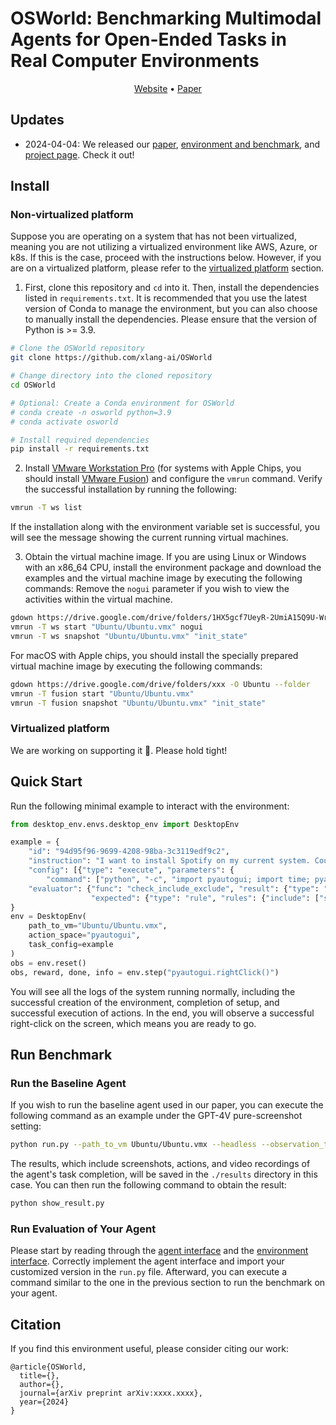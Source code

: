 # OSWorld: Benchmarking Multimodal Agents for Open-Ended Tasks in Real Computer Environments

<p align="center">
<a href="https://os-world.github.io/">Website</a> •
<a href="">Paper</a>
</p>

## Updates
- 2024-04-04: We released our [paper](), [environment and benchmark](https://github.com/xlang-ai/OSWorld), and [project page](https://os-world.github.io/). Check it out!

## Install
### Non-virtualized platform
Suppose you are operating on a system that has not been virtualized, meaning you are not utilizing a virtualized environment like AWS, Azure, or k8s. If this is the case, proceed with the instructions below. However, if you are on a virtualized platform, please refer to the [virtualized platform](https://github.com/xlang-ai/OSWorld?tab=readme-ov-file#virtualized-platform) section.

1. First, clone this repository and `cd` into it. Then, install the dependencies listed in `requirements.txt`. It is recommended that you use the latest version of Conda to manage the environment, but you can also choose to manually install the dependencies. Please ensure that the version of Python is >= 3.9.
```bash
# Clone the OSWorld repository
git clone https://github.com/xlang-ai/OSWorld

# Change directory into the cloned repository
cd OSWorld

# Optional: Create a Conda environment for OSWorld
# conda create -n osworld python=3.9
# conda activate osworld

# Install required dependencies
pip install -r requirements.txt
```

2. Install [VMware Workstation Pro](https://www.vmware.com/products/workstation-pro/workstation-pro-evaluation.html) (for systems with Apple Chips, you should install [VMware Fusion](https://www.vmware.com/go/getfusion)) and configure the `vmrun` command. Verify the successful installation by running the following:
```bash
vmrun -T ws list
```
If the installation along with the environment variable set is successful, you will see the message showing the current running virtual machines.

3. Obtain the virtual machine image. If you are using Linux or Windows with an x86_64 CPU, install the environment package and download the examples and the virtual machine image by executing the following commands:
Remove the `nogui` parameter if you wish to view the activities within the virtual machine.
```bash
gdown https://drive.google.com/drive/folders/1HX5gcf7UeyR-2UmiA15Q9U-Wr6E6Gio8 -O Ubuntu --folder
vmrun -T ws start "Ubuntu/Ubuntu.vmx" nogui
vmrun -T ws snapshot "Ubuntu/Ubuntu.vmx" "init_state"
```

For macOS with Apple chips, you should install the specially prepared virtual machine image by executing the following commands:
```bash
gdown https://drive.google.com/drive/folders/xxx -O Ubuntu --folder
vmrun -T fusion start "Ubuntu/Ubuntu.vmx"
vmrun -T fusion snapshot "Ubuntu/Ubuntu.vmx" "init_state"
```

### Virtualized platform
We are working on supporting it 👷. Please hold tight!

## Quick Start
Run the following minimal example to interact with the environment:
```python
from desktop_env.envs.desktop_env import DesktopEnv

example = {
    "id": "94d95f96-9699-4208-98ba-3c3119edf9c2",
    "instruction": "I want to install Spotify on my current system. Could you please help me?",
    "config": [{"type": "execute", "parameters": {
        "command": ["python", "-c", "import pyautogui; import time; pyautogui.click(960, 540); time.sleep(0.5);"]}}],
    "evaluator": {"func": "check_include_exclude", "result": {"type": "vm_command_line", "command": "which spotify"},
                  "expected": {"type": "rule", "rules": {"include": ["spotify"], "exclude": ["not found"]}}}
}
env = DesktopEnv(
    path_to_vm="Ubuntu/Ubuntu.vmx",
    action_space="pyautogui",
    task_config=example
)
obs = env.reset()
obs, reward, done, info = env.step("pyautogui.rightClick()")
```
You will see all the logs of the system running normally, including the successful creation of the environment, completion of setup, and successful execution of actions. In the end, you will observe a successful right-click on the screen, which means you are ready to go.

## Run Benchmark
### Run the Baseline Agent
If you wish to run the baseline agent used in our paper, you can execute the following command as an example under the GPT-4V pure-screenshot setting:
```bash
python run.py --path_to_vm Ubuntu/Ubuntu.vmx --headless --observation_type screenshot --model gpt-4-vision-preview --result_dir ./results
```
The results, which include screenshots, actions, and video recordings of the agent's task completion, will be saved in the `./results` directory in this case. You can then run the following command to obtain the result:
```bash
python show_result.py
```

### Run Evaluation of Your Agent
Please start by reading through the [agent interface](https://github.com/xlang-ai/OSWorld/blob/main/mm_agents/README.md) and the [environment interface](https://github.com/xlang-ai/OSWorld/blob/main/desktop_env/README.md).
Correctly implement the agent interface and import your customized version in the `run.py` file.
Afterward, you can execute a command similar to the one in the previous section to run the benchmark on your agent.

## Citation
If you find this environment useful, please consider citing our work:
```
@article{OSWorld,
  title={},
  author={},
  journal={arXiv preprint arXiv:xxxx.xxxx},
  year={2024}
}
```

